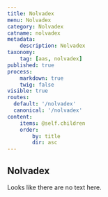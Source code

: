 ```yaml
---
title: Nolvadex
menu: Nolvadex
category: Nolvadex
catname: nolvadex
metadata:
    description: Nolvadex
taxonomy:
    tag: [aas, nolvadex]
published: true
process:
    markdown: true
    twig: false
visible: true
routes:
  default: '/nolvadex'
  canonical: '/nolvadex'
content:
    items: @self.children
    order:
        by: title
        dir: asc
---
```

## Nolvadex
Looks like there are no text here.
